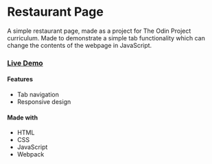 # Restaurant Page
A simple restaurant page, made as a project for The Odin Project curriculum.
Made to demonstrate a simple tab functionality which can change the contents of the webpage in JavaScript.

### [Live Demo](https://atomicchocolate.github.io/restaurant-page/)

#### Features
* Tab navigation
* Responsive design
 
#### Made with
* HTML
* CSS
* JavaScript
* Webpack
